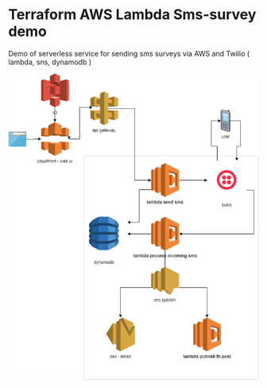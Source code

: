 # Terraform AWS Lambda Sms-survey demo
Demo of serverless service for sending sms surveys via AWS and Twilio ( lambda, sns, dynamodb )


![Solution diagram](https://github.com/tomasstrejcek/terraform-lambda-sms-survey/raw/master/terraform-lambda-sms-survey.png)
